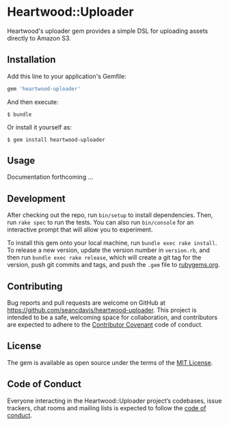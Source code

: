 Heartwood::Uploader
==========

Heartwood's uploader gem provides a simple DSL for uploading assets directly to Amazon S3.

Installation
----------

Add this line to your application's Gemfile:

```ruby
gem 'heartwood-uploader'
```

And then execute:

    $ bundle

Or install it yourself as:

    $ gem install heartwood-uploader

Usage
----------

Documentation forthcoming ...

Development
----------

After checking out the repo, run `bin/setup` to install dependencies. Then, run `rake spec` to run the tests. You can also run `bin/console` for an interactive prompt that will allow you to experiment.

To install this gem onto your local machine, run `bundle exec rake install`. To release a new version, update the version number in `version.rb`, and then run `bundle exec rake release`, which will create a git tag for the version, push git commits and tags, and push the `.gem` file to [rubygems.org](https://rubygems.org).

Contributing
----------

Bug reports and pull requests are welcome on GitHub at https://github.com/seancdavis/heartwood-uploader. This project is intended to be a safe, welcoming space for collaboration, and contributors are expected to adhere to the [Contributor Covenant](http://contributor-covenant.org) code of conduct.

License
----------

The gem is available as open source under the terms of the [MIT License](https://opensource.org/licenses/MIT).

Code of Conduct
----------

Everyone interacting in the Heartwood::Uploader project’s codebases, issue trackers, chat rooms and mailing lists is expected to follow the [code of conduct](https://github.com/seancdavis/heartwood-uploader/blob/master/CODE_OF_CONDUCT.md).
